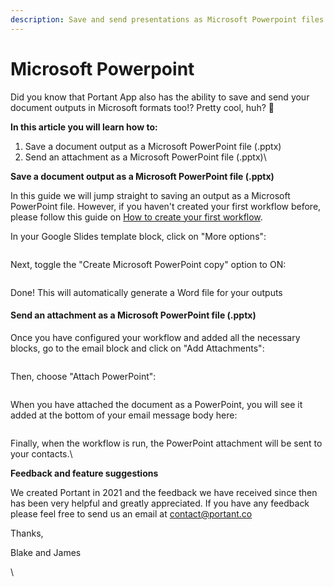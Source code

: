 ```yaml
---
description: Save and send presentations as Microsoft Powerpoint files (.pptx)
---
```


# Microsoft Powerpoint

Did you know that Portant App also has the ability to save and send your document outputs in Microsoft formats too!? Pretty cool, huh? 🤠

**‍In this article you will learn how to:**

1. Save a document output as a Microsoft PowerPoint file (.pptx)
2. Send an attachment as a Microsoft PowerPoint file (.pptx)\


**Save a document output as a Microsoft PowerPoint file (.pptx)**

In this guide we will jump straight to saving an output as a Microsoft PowerPoint file. However, if you haven't created your first workflow before, please follow this guide on [How to create your first workflow](https://www.portant.co/guide-article/how-to-create-your-first-workflow).

In your Google Slides template block, click on "More options":

<figure><img src="https://lh7-rt.googleusercontent.com/docsz/AD_4nXeqdUfz5ulZjiN8MDzDGIXOVKK7wacxP7Alpd3RFpfjIM4d5qC9NzSaMPIfMATd9g9j1fCNl_vSzOvzs9QwAEvHpcN47zm8aJ3VVAwj1ClPs45RSVDS5dSqVlMfxuHYvpNmedSk534BgOgXFOo6ujyZfeiA?key=uEHbm_e3TJAfqVY8Xv7u0A" alt=""><figcaption></figcaption></figure>

Next, toggle the "Create Microsoft PowerPoint copy" option to ON:

<figure><img src="https://lh7-rt.googleusercontent.com/docsz/AD_4nXfMLF90xny5QkO931fL-9ND6cUjhUWJN-XAbcAtORI4dl9WBI4iyW4465gk5H33DFJ5ahY0CvH882wH7QFmG8MjOmq8DHwTpO8Isxp_qLBZkfK84WFIglrZ0ee3mNPO_90Ouy0HAYuIdqtwldKinW-RkRQ?key=uEHbm_e3TJAfqVY8Xv7u0A" alt=""><figcaption></figcaption></figure>

Done! This will automatically generate a Word file for your outputs



#### Send an attachment as a Microsoft PowerPoint file (.pptx)

Once you have configured your workflow and added all the necessary blocks, go to the email block and click on "Add Attachments":

<figure><img src="https://lh7-rt.googleusercontent.com/docsz/AD_4nXfWKJeZOWqn0yYI_0BekAvgmBtohM93Xs-PhIYgoPuuF1xNqWvoDEmtfODqQL3-Ni4-vFglymKwYysRJHelJHNcLLbEqA2bdjKx9MvaGMYqq_kDktUd-izZ6D8oISn__37F7E0BaEDvi8FyEnas7RaWyHf8?key=uEHbm_e3TJAfqVY8Xv7u0A" alt=""><figcaption></figcaption></figure>

‍Then, choose "Attach PowerPoint":

<figure><img src="https://lh7-rt.googleusercontent.com/docsz/AD_4nXdo4LyFZKgltgt9_3ByjOqv6rzGCSWfic0pXRDyox-XNV_4gtPAZNW2RQIuPxFJTonoFaZB478V1HomoIq9No7I6kU8ySORG_EaJfTNiDiQ9ANYANS0eR7RiczYGPW_wPkoGhjr0Yk1fQ76NfoRWToCe2I?key=uEHbm_e3TJAfqVY8Xv7u0A" alt=""><figcaption></figcaption></figure>

When you have attached the document as a PowerPoint, you will see it added at the bottom of your email message body here:

<figure><img src="https://lh7-rt.googleusercontent.com/docsz/AD_4nXenLnu2wY8BI-VN_zqNdh38xfVgw677EJyy0NtMOWruESNv0ROPNQOAOPcWZbGgnzMKwl8U3Ni3Y6yZx8JZaGgjNG9hGqM5L2mgCaV_AmzW3obzMlzaLy4eT520ZyTIgT5i41Xp2g0pZFFIOasAclMZsvU?key=uEHbm_e3TJAfqVY8Xv7u0A" alt=""><figcaption></figcaption></figure>

Finally, when the workflow is run, the PowerPoint attachment will be sent to your contacts.\


**‍Feedback and feature suggestions**

We created Portant in 2021 and the feedback we have received since then has been very helpful and greatly appreciated. If you have any feedback please feel free to send us an email at contact@portant.co

Thanks,

Blake and James

\
